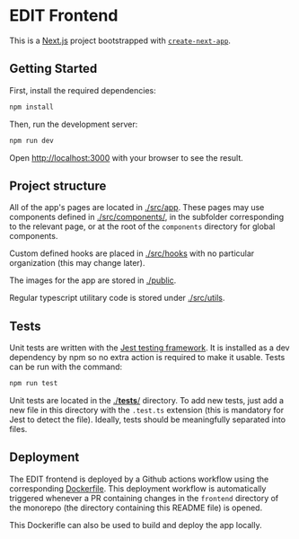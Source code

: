 # EDIT Frontend

This is a [Next.js](https://nextjs.org) project bootstrapped with [`create-next-app`](https://nextjs.org/docs/app/api-reference/cli/create-next-app).

## Getting Started

First, install the required dependencies:

```bash
npm install
```

Then, run the development server:

```bash
npm run dev
```

Open [http://localhost:3000](http://localhost:3000) with your browser to see the result.

## Project structure

All of the app's pages are located in [./src/app](./src/app). These pages may use
components defined in [./src/components/](./src/components/), in the subfolder corresponding to the relevant page,
or at the root of the `components` directory for global components.

Custom defined hooks are placed in [./src/hooks](./src/hooks) with no particular
organization (this may change later).

The images for the app are stored in [./public](./public/).

Regular typescript utilitary code is stored under [./src/utils](./src/utils/).

## Tests

Unit tests are written with the [Jest testing framework](https://jestjs.io/). It is installed as a dev dependency by npm so no extra action is required
to make it usable. Tests can be run with the command:

```bash
npm run test
```

Unit tests are located in the [./__tests__/](./__tests__/) directory. To add new tests, just add a new file in
this directory with the `.test.ts` extension (this is mandatory for Jest to detect the file). Ideally,
tests should be meaningfully separated into files.

## Deployment

The EDIT frontend is deployed by a Github actions workflow using the corresponding
[Dockerfile](Dockerfile). This deployment workflow is automatically triggered
whenever a PR containing changes in the `frontend` directory of the monorepo
(the directory containing this README file) is opened.

This Dockerifle can also be used to build and deploy the app locally.
